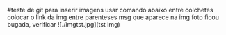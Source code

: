 #teste de git 
para inserir imagens usar comando abaixo
entre colchetes colocar o link da img
entre parenteses msg que aparece na img
foto ficou bugada, verificar
![./imgtst.jpg](tst img)